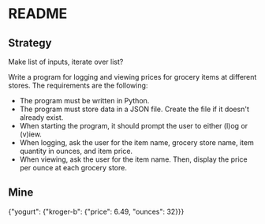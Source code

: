 # README

## Strategy

Make list of inputs, iterate over list?

Write a program for logging and viewing prices for grocery items at different stores. The requirements are the following:
- The program must be written in Python.
- The program must store data in a JSON file. Create the file if it doesn't already exist.
- When starting the program, it should prompt the user to either (l)og or (v)iew.
- When logging, ask the user for the item name, grocery store name, item quantity in ounces, and item price.
- When viewing, ask the user for the item name. Then, display the price per ounce at each grocery store.

## Mine

{"yogurt": {"kroger-b": {"price": 6.49, "ounces": 32}}}